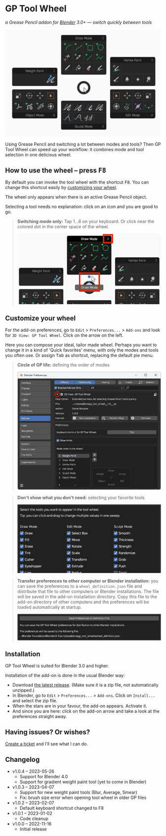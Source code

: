 # GP Tool Wheel
*a Grease Pencil addon for [Blender](https://www.blender.org/) 3.0+ –– switch quickly between tools*

![GP Tool Wheel in action](docs/images/gp_tool_wheel_in_action.gif)

Using Grease Pencil and switching a lot between modes and tools? Then GP Tool Wheel can speed up your workflow: it combines mode and tool selection in one delicious wheel.


## How to use the wheel – press <kbd>F8</kbd>
By default you can invoke the tool wheel with the shortcut <kbd>F8</kbd>. You can change this shortcut easily by [customizing your wheel](#customize-your-wheel).

The wheel only appears when there is an active Grease Pencil object.

Selecting a tool needs no explanation: click on an icon and you are good to go.

> **Switching mode only:** Tap 1...6 on your keyboard. Or click near the colored dot in the center space of the wheel.
> 
> ![Selecting mode only](docs/images/gp_tool_wheel_selecting_mode.png)


## Customize your wheel
For the add-on preferences, go to `Edit` > `Preferences...` > `Add-ons` and look for `3D View: GP Tool Wheel`. Click on the arrow on the left.

Here you can compose your ideal, tailor made wheel. Perhaps you want to change it in a kind of 'Quick favorites' menu, with only the modes and tools you often use. Or assign <kbd>Tab</kbd> as shortcut, replacing the default pie menu.


> **Circle of GP life:** defining the order of modes
>
> ![GP Tool Wheel Preferences](docs/images/gp_tool_wheel_preferences_1.png)

> **Don't show what you don't need:** selecting your favorite tools
> 
> ![GP Tool Wheel Preferences select you tools](docs/images/gp_tool_wheel_preferences_2.png)

> **Transfer preferences to other computer or Blender installation:**
> you can save the preferences to a `wheel_definition.json` file and distribute that file to other computers or Blender installations.
> The file will be saved in the add-on installation directory. Copy this file to the add-on directory of other computers and the preferences will be loaded automatically at startup.
> 
> ![Save preferences to definition file](docs/images/gp_tool_wheel_preferences_3.png)


## Installation
GP Tool Wheel is suited for Blender 3.0 and higher.

Installation of the add-on is done in the usual Blender way:
- Download [the latest release](https://github.com/SietseB/GP-Tool-Wheel/releases). (Make sure it is a zip file, not automatically unzipped.)
- In Blender, go to `Edit` > `Preferences...` > `Add-ons`. Click on `Install...` and select the zip file.
- When the stars are in your favour, the add-on appears. Activate it.
- And since you are here: click on the add-on arrow and take a look at the preferences straight away.


## Having issues? Or wishes?
[Create a ticket](https://github.com/SietseB/GP-Tool-Wheel/issues) and I'll see what I can do.


## Changelog
- v1.0.4 – 2023-05-26
  - Support for Blender 4.0
  - Support for gradient weight paint tool (yet to come in Blender)
- v1.0.3 – 2023-04-07
  - Support for new weight paint tools (Blur, Average, Smear)
  - Fix: brush size error when opening tool wheel in older GP files
- v1.0.2 – 2023-02-07
  - Default keyboard shortcut changed to F8
- v1.0.1 – 2023-01-02
  - Code cleanup
- v1.0.0 – 2022-11-16
  - Initial release
